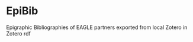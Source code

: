 EpiBib
======

Epigraphic Bibliographies of EAGLE partners exported from local Zotero in Zotero rdf
